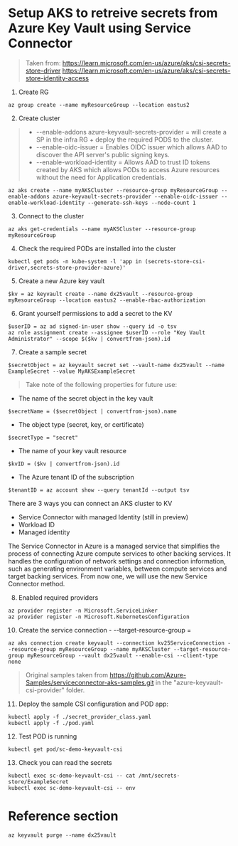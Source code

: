 # Setup AKS to retreive secrets from Azure Key Vault using Service Connector

> Taken from:
> https://learn.microsoft.com/en-us/azure/aks/csi-secrets-store-driver
> https://learn.microsoft.com/en-us/azure/aks/csi-secrets-store-identity-access

1. Create RG
```
az group create --name myResourceGroup --location eastus2
```

2. Create cluster
> * --enable-addons azure-keyvault-secrets-provider = will create a SP in the infra RG + deploy the required PODS to the cluster.
> * --enable-oidc-issuer = Enables OIDC issuer which allows AAD to discover the API server's public signing keys.
> * --enable-workload-identity = Allows AAD to trust ID tokens created by AKS which allows PODs to access Azure resources without the need for Application credentials.
```
az aks create --name myAKSCluster --resource-group myResourceGroup --enable-addons azure-keyvault-secrets-provider --enable-oidc-issuer --enable-workload-identity --generate-ssh-keys --node-count 1
```
    
3. Connect to the cluster
```
az aks get-credentials --name myAKSCluster --resource-group myResourceGroup
```

4. Check the required PODs are installed into the cluster
```
kubectl get pods -n kube-system -l 'app in (secrets-store-csi-driver,secrets-store-provider-azure)'
```

5. Create a new Azure key vault
```
$kv = az keyvault create --name dx25vault --resource-group myResourceGroup --location eastus2 --enable-rbac-authorization
```

6. Grant yourself permissions to add a secret to the KV
```
$userID = az ad signed-in-user show --query id -o tsv
az role assignment create --assignee $userID --role "Key Vault Administrator" --scope $($kv | convertfrom-json).id
```

7. Create a sample secret
```
$secretObject = az keyvault secret set --vault-name dx25vault --name ExampleSecret --value MyAKSExampleSecret
```

> Take note of the following properties for future use:
* The name of the secret object in the key vault
```
$secretName = ($secretObject | convertfrom-json).name
```

* The object type (secret, key, or certificate)
```
$secretType = "secret"
```

* The name of your key vault resource
```
$kvID = ($kv | convertfrom-json).id
```

* The Azure tenant ID of the subscription
```
$tenantID = az account show --query tenantId --output tsv
```

There are 3 ways you can connect an AKS cluster to KV
* Service Connector with managed Identity (still in preview)
* Workload ID
* Managed identity

The Service Connector in Azure is a managed service that simplifies the process of connecting Azure compute services to other backing services. It handles the configuration of network settings and connection information, such as generating environment variables, between compute services and target backing services. From now one, we will use the new Service Connector method.

8. Enabled required providers
```
az provider register -n Microsoft.ServiceLinker
az provider register -n Microsoft.KubernetesConfiguration
```

10. Create the service connection - --target-resource-group = <resource-group-of-key-vault>
```
az aks connection create keyvault --connection kv25ServiceConnection --resource-group myResourceGroup --name myAKSCluster --target-resource-group myResourceGroup --vault dx25vault --enable-csi --client-type none
```

> Original samples taken from https://github.com/Azure-Samples/serviceconnector-aks-samples.git in the "azure-keyvault-csi-provider" folder.

11. Deploy the sample CSI configuration and POD app:
```
kubectl apply -f ./secret_provider_class.yaml
kubectl apply -f ./pod.yaml
```

12. Test POD is running
```
kubectl get pod/sc-demo-keyvault-csi
```

13. Check you can read the secrets
```
kubectl exec sc-demo-keyvault-csi -- cat /mnt/secrets-store/ExampleSecret
kubectl exec sc-demo-keyvault-csi -- env
```



# Reference section
```
az keyvault purge --name dx25vault
```
